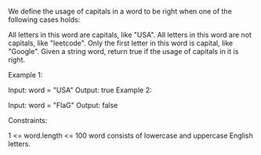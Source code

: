 We define the usage of capitals in a word to be right when one of the following cases holds:

All letters in this word are capitals, like "USA".
All letters in this word are not capitals, like "leetcode".
Only the first letter in this word is capital, like "Google".
Given a string word, return true if the usage of capitals in it is right.

 

Example 1:

Input: word = "USA"
Output: true
Example 2:

Input: word = "FlaG"
Output: false
 

Constraints:

1 <= word.length <= 100
word consists of lowercase and uppercase English letters.